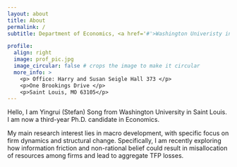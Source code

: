 ```yaml
---
layout: about
title: About
permalink: /
subtitle: Department of Economics, <a href='#'>Washington Univeristy in Saint Louis</a>.

profile:
  align: right
  image: prof_pic.jpg
  image_circular: false # crops the image to make it circular
  more_info: >
    <p> Office: Harry and Susan Seigle Hall 373 </p>
    <p>One Brookings Drive </p>
    <p>Saint Louis, MO 63105</p>
---
```


Hello, I am Yingrui (Stefan) Song from Washington University in Saint Louis. I am now a third-year Ph.D. candidate in Economics.

My main research interest lies in macro development, with specific focus on firm dynamics and structural change. Specifically, I am recently exploring how information friction and non-rational belief could result in misallocation of resources among firms and lead to aggregate TFP losses. 

